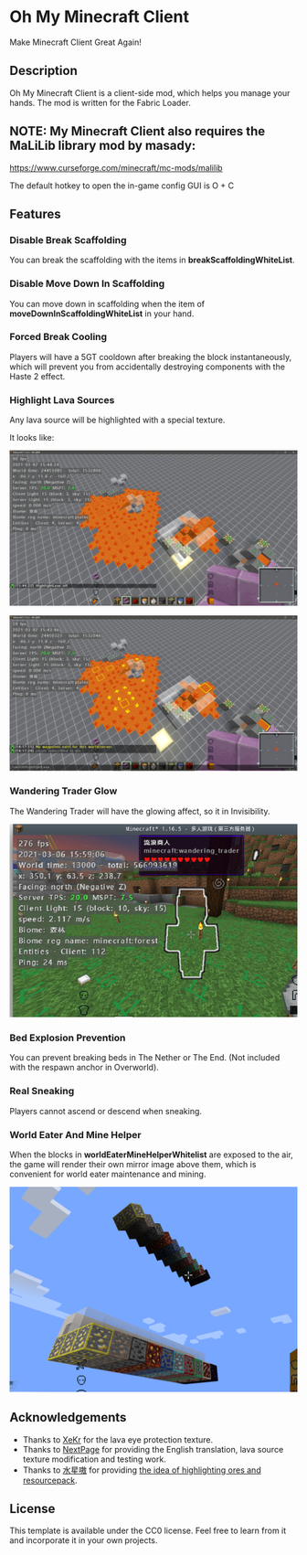 # Oh My Minecraft Client

Make Minecraft Client Great Again!

## Description
Oh My Minecraft Client is a client-side mod, which helps you manage your hands. The mod is written for the Fabric Loader.

## NOTE: My Minecraft Client also requires the MaLiLib library mod by masady:
https://www.curseforge.com/minecraft/mc-mods/malilib

The default hotkey to open the in-game config GUI is O + C

## Features

### Disable Break Scaffolding

You can break the scaffolding with the items in **breakScaffoldingWhiteList**.

### Disable Move Down In Scaffolding

You can move down in scaffolding when the item of **moveDownInScaffoldingWhiteList** in your hand.

### Forced Break Cooling

Players will have a 5GT cooldown after breaking the block instantaneously, which will prevent you from accidentally destroying components with the Haste 2 effect.

### Highlight Lava Sources

Any lava source will be highlighted with a special texture.

It looks like:

![highlightLavaSourceOff](./docs/img/highlightLavaSourceOff.png)

![highlightLavaSourceOn](./docs/img/highlightLavaSourceOn.png)

### Wandering Trader Glow

The Wandering Trader will have the glowing affect, so it in Invisibility.

![highlightLavaSourceOn](./docs/img/highlightWanderingTrader.png)

### Bed Explosion Prevention

You can prevent breaking beds in The Nether or The End. (Not included with the respawn anchor in Overworld).

### Real Sneaking

Players cannot ascend or descend when sneaking.

### World Eater And Mine Helper

When the blocks in **worldEaterMineHelperWhitelist** are exposed to the air, the game will render their own mirror image above them, which is convenient for world eater maintenance and mining.

![worldEaterMineHelper](./docs/img/worldEaterMineHelper.png)

## Acknowledgements

+ Thanks to [XeKr](https://space.bilibili.com/5930630) for the lava eye protection texture.
+ Thanks to [NextPage](https://github.com/Next-Page-Vi) for providing the English translation, lava source texture modification and testing work.
+ Thanks to [水星嗷](https://space.bilibili.com/18525909) for providing [the idea of highlighting ores and resourcepack](https://www.bilibili.com/video/BV1w64y1D7wP).


## License

This template is available under the CC0 license. Feel free to learn from it and incorporate it in your own projects.
